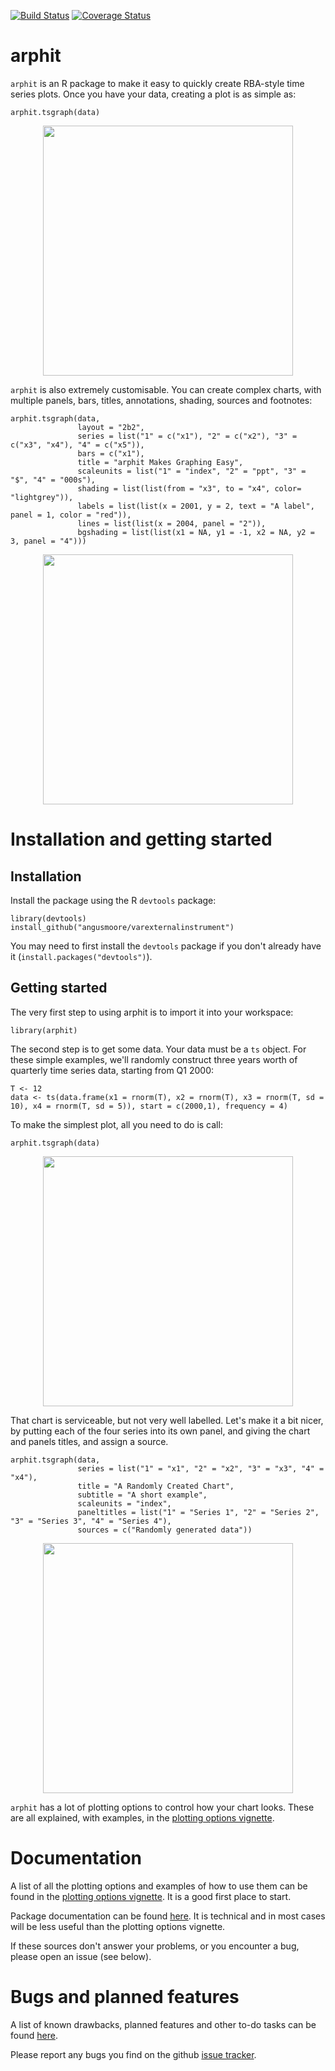 [![Build Status](https://travis-ci.org/angusmoore/arphit.svg?branch=master)](https://travis-ci.org/angusmoore/arphit)
[![Coverage Status](https://coveralls.io/repos/github/angusmoore/arphit/badge.svg?branch=master)](https://coveralls.io/github/angusmoore/arphit?branch=master)

# arphit

`arphit` is an R package to make it easy to quickly create RBA-style time series plots. Once you have your data, creating a plot is as simple as:
```
arphit.tsgraph(data)
```
<p align="center">
  <img src="https://angusmoore.github.io/arphit/images/simple_example.png" width="400px" />
</p>

`arphit` is also extremely customisable. You can create complex charts, with multiple panels, bars, titles, annotations, shading, sources and footnotes:
```
arphit.tsgraph(data,
               layout = "2b2",
               series = list("1" = c("x1"), "2" = c("x2"), "3" = c("x3", "x4"), "4" = c("x5")),
               bars = c("x1"),
               title = "arphit Makes Graphing Easy",
               scaleunits = list("1" = "index", "2" = "ppt", "3" = "$", "4" = "000s"),
               shading = list(list(from = "x3", to = "x4", color= "lightgrey")),
               labels = list(list(x = 2001, y = 2, text = "A label", panel = 1, color = "red")),
               lines = list(list(x = 2004, panel = "2")),
               bgshading = list(list(x1 = NA, y1 = -1, x2 = NA, y2 = 3, panel = "4")))
```
<p align="center">
  <img src="https://angusmoore.github.io/arphit/images/complex_example.png" width="400px" />
</p>

# Installation and getting started

## Installation

Install the package using the R `devtools` package:
```
library(devtools)
install_github("angusmoore/varexternalinstrument")
```

You may need to first install the `devtools` package if you don't already have it (`install.packages("devtools")`).

## Getting started

The very first step to using arphit is to import it into your workspace:
```
library(arphit)
```

The second step is to get some data. Your data must be a `ts` object. For these simple examples, we'll randomly construct three years worth of quarterly time series data, starting from Q1 2000:
```
T <- 12
data <- ts(data.frame(x1 = rnorm(T), x2 = rnorm(T), x3 = rnorm(T, sd = 10), x4 = rnorm(T, sd = 5)), start = c(2000,1), frequency = 4)
```

To make the simplest plot, all you need to do is call:
```
arphit.tsgraph(data)
```
<p align="center">
  <img src="https://angusmoore.github.io/arphit/images/nooptions.png" width="400px" />
</p>

That chart is serviceable, but not very well labelled. Let's make it a bit nicer, by putting each of the four series into its own panel, and giving the chart and panels titles, and assign a source.
```
arphit.tsgraph(data,
               series = list("1" = "x1", "2" = "x2", "3" = "x3", "4" = "x4"),
               title = "A Randomly Created Chart",
               subtitle = "A short example",
               scaleunits = "index",
               paneltitles = list("1" = "Series 1", "2" = "Series 2", "3" = "Series 3", "4" = "Series 4"),
               sources = c("Randomly generated data"))
```
<p align="center">
  <img src="https://angusmoore.github.io/arphit/images/lotsofoptions.png" width="400px" />
</p>

`arphit` has a lot of plotting options to control how your chart looks. These are all explained, with examples, in the [plotting options vignette](https://angusmoore.github.io/arphit/plotting-options.html).

# Documentation

A list of all the plotting options and examples of how to use them can be found in the [plotting options vignette](https://angusmoore.github.io/arphit/plotting-options.html). It is a good first place to start.

Package documentation can be found [here](https://angusmoore.github.io/arphit/arphit.pdf). It is technical and in most cases will be less useful than the plotting options vignette.

If these sources don't answer your problems, or you encounter a bug, please open an issue (see below).

# Bugs and planned features

A list of known drawbacks, planned features and other to-do tasks can be found [here](https://angusmoore.github.io/arphit/todo.html).

Please report any bugs you find on the github [issue tracker](https://github.com/angusmoore/arphit/issues).

